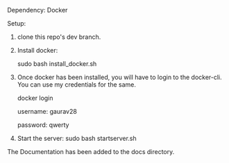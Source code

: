 Dependency: Docker

Setup:

1. clone this repo's dev branch.

2. Install docker:
    
    sudo bash install_docker.sh

3. Once docker has been installed, you will have to login to the docker-cli. You can use my credentials for the same.
    
    docker login

    username: gaurav28

    password: qwerty

4. Start the server:
    sudo bash startserver.sh


The Documentation has been added to the docs directory.
